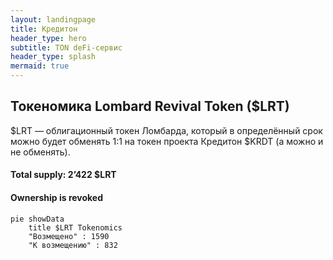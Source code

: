 ```yaml
---
layout: landingpage
title: Кредитон
header_type: hero
subtitle: TON deFi-сервис
header_type: splash
mermaid: true
---
```


## Токеномика Lombard Revival Token ($LRT)
$LRT — облигационный токен Ломбарда, который в определённый срок можно будет обменять 1:1 на токен проекта Кредитон $KRDT (а можно и не обменять).
#### Total supply: 2’422 $LRT
#### Ownership is revoked
```mermaid
pie showData
    title $LRT Tokenomics
    "Возмещено" : 1590
    "К возмещению" : 832
```
